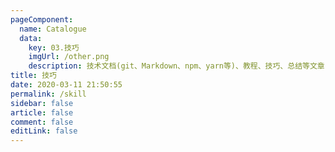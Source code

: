 ```yaml
---
pageComponent:
  name: Catalogue
  data:
    key: 03.技巧
    imgUrl: /other.png
    description: 技术文档(git、Markdown、npm、yarn等)、教程、技巧、总结等文章
title: 技巧
date: 2020-03-11 21:50:55
permalink: /skill
sidebar: false
article: false
comment: false
editLink: false
---
```

